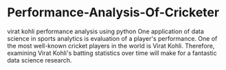 # Performance-Analysis-Of-Cricketer
virat kohli performance analysis using python
One application of data science in sports analytics is evaluation of a player's performance. One of the most well-known cricket players in the world is Virat Kohli. Therefore, examining Virat Kohli's batting statistics over time will make for a fantastic data science research. 
